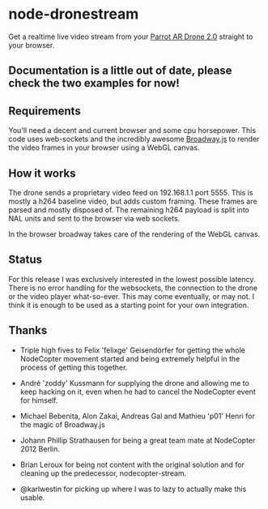 # node-dronestream

Get a realtime live video stream from your
[Parrot AR Drone 2.0](http://ardrone2.parrot.com/) straight to your browser.

## Documentation is a little out of date, please check the two examples for now!

## Requirements

You'll need a decent and current browser and some cpu horsepower.
This code uses web-sockets and the incredibly awesome
[Broadway.js](https://github.com/mbebenita/Broadway) to render the video frames
in your browser using a WebGL canvas.


## How it works

The drone sends a proprietary video feed on 192.168.1.1 port 5555. This is
mostly a h264 baseline video, but adds custom framing. These frames are parsed
and mostly disposed of. The remaining h264 payload is split into NAL units and
sent to the browser via web sockets.

In the browser broadway takes care of the rendering of the WebGL canvas.

## Status

For this release I was exclusively interested in the lowest possible latency.
There is no error handling for the websockets, the connection to the drone or
the video player what-so-ever. This may come eventually, or may not. I think it
is enough to be used as a starting point for your own integration.

## Thanks

- Triple high fives to Felix 'felixge' Geisendörfer for getting the whole
  NodeCopter movement started and being extremely helpful in the process of
  getting this together.

- André 'zoddy' Kussmann for supplying the drone and allowing me to keep
  hacking on it, even when he had to cancel the NodeCopter event for himself.

- Michael Bebenita, Alon Zakai, Andreas Gal and Mathieu 'p01' Henri for the
  magic of Broadway.js

- Johann Phillip Strathausen for being a great team mate at NodeCopter 2012
  Berlin.

- Brian Leroux for being not content with the original solution and for
  cleaning up the predecessor, nodecopter-stream.

- @karlwestin for picking up where I was to lazy to actually make this usable.

